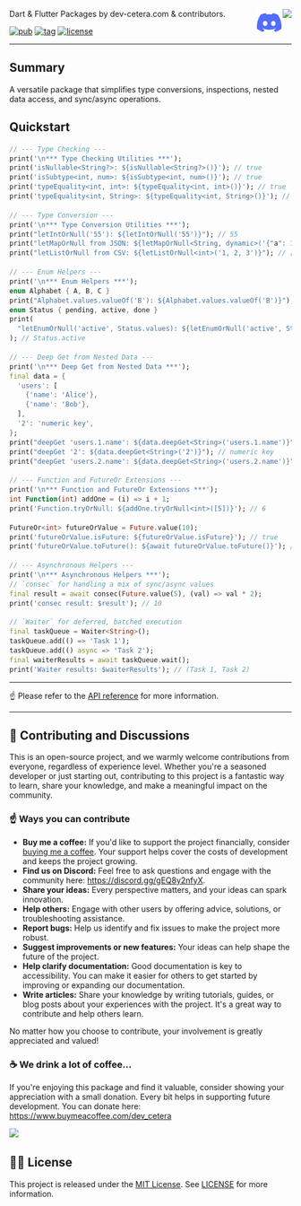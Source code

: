 <a href="https://www.buymeacoffee.com/dev_cetera" target="_blank"><img align="right" src="https://cdn.buymeacoffee.com/buttons/default-orange.png" height="48"></a>
<a href="https://discord.gg/gEQ8y2nfyX" target="_blank"><img align="right" src="https://raw.githubusercontent.com/dev-cetera/resources/refs/heads/main/assets/discord_icon/discord_icon.svg" height="48"></a>

Dart & Flutter Packages by dev-cetera.com & contributors.

[![pub](https://img.shields.io/pub/v/df_type.svg)](https://pub.dev/packages/df_type)
[![tag](https://img.shields.io/badge/tag-v0.12.7-purple)](https://github.com/dev-cetera/df_type/tree/v0.12.7)
[![license](https://img.shields.io/badge/license-MIT-blue.svg)](https://raw.githubusercontent.com/dev-cetera/df_type/main/LICENSE)

---

<!-- BEGIN _README_CONTENT -->
## Summary

A versatile package that simplifies type conversions, inspections, nested data access, and sync/async operations.

## Quickstart

```dart
// --- Type Checking ---
print('\n*** Type Checking Utilities ***');
print('isNullable<String?>: ${isNullable<String?>()}'); // true
print('isSubtype<int, num>: ${isSubtype<int, num>()}'); // true
print('typeEquality<int, int>: ${typeEquality<int, int>()}'); // true
print('typeEquality<int, String>: ${typeEquality<int, String>()}'); // false

// --- Type Conversion ---
print('\n*** Type Conversion Utilities ***');
print("letIntOrNull('55'): ${letIntOrNull('55')}"); // 55
print("letMapOrNull from JSON: ${letMapOrNull<String, dynamic>('{"a": 1}')}"); // {a: 1}
print("letListOrNull from CSV: ${letListOrNull<int>('1, 2, 3')}"); // [1, 2, 3]

// --- Enum Helpers ---
print('\n*** Enum Helpers ***');
enum Alphabet { A, B, C }
print("Alphabet.values.valueOf('B'): ${Alphabet.values.valueOf('B')}"); // Alphabet.B
enum Status { pending, active, done }
print(
  "letEnumOrNull('active', Status.values): ${letEnumOrNull('active', Status.values)}",
); // Status.active

// --- Deep Get from Nested Data ---
print('\n*** Deep Get from Nested Data ***');
final data = {
  'users': [
    {'name': 'Alice'},
    {'name': 'Bob'},
  ],
  '2': 'numeric key',
};
print("deepGet 'users.1.name': ${data.deepGet<String>('users.1.name')}"); // Bob
print("deepGet '2': ${data.deepGet<String>('2')}"); // numeric key
print("deepGet 'users.2.name': ${data.deepGet<String>('users.2.name')}"); // null

// --- Function and FutureOr Extensions ---
print('\n*** Function and FutureOr Extensions ***');
int Function(int) addOne = (i) => i + 1;
print('Function.tryOrNull: ${addOne.tryOrNull<int>([5])}'); // 6

FutureOr<int> futureOrValue = Future.value(10);
print('futureOrValue.isFuture: ${futureOrValue.isFuture}'); // true
print('futureOrValue.toFuture(): ${await futureOrValue.toFuture()}'); // 10

// --- Asynchronous Helpers ---
print('\n*** Asynchronous Helpers ***');
// `consec` for handling a mix of sync/async values
final result = await consec(Future.value(5), (val) => val * 2);
print('consec result: $result'); // 10

// `Waiter` for deferred, batched execution
final taskQueue = Waiter<String>();
taskQueue.add(() => 'Task 1');
taskQueue.add(() async => 'Task 2');
final waiterResults = await taskQueue.wait();
print('Waiter results: $waiterResults'); // (Task 1, Task 2)
```
<!-- END _README_CONTENT -->

---

☝️ Please refer to the [API reference](https://pub.dev/documentation/df_type/) for more information.

---

## 💬 Contributing and Discussions

This is an open-source project, and we warmly welcome contributions from everyone, regardless of experience level. Whether you're a seasoned developer or just starting out, contributing to this project is a fantastic way to learn, share your knowledge, and make a meaningful impact on the community.

### ☝️ Ways you can contribute

- **Buy me a coffee:** If you'd like to support the project financially, consider [buying me a coffee](https://www.buymeacoffee.com/dev_cetera). Your support helps cover the costs of development and keeps the project growing.
- **Find us on Discord:** Feel free to ask questions and engage with the community here: https://discord.gg/gEQ8y2nfyX.
- **Share your ideas:** Every perspective matters, and your ideas can spark innovation.
- **Help others:** Engage with other users by offering advice, solutions, or troubleshooting assistance.
- **Report bugs:** Help us identify and fix issues to make the project more robust.
- **Suggest improvements or new features:** Your ideas can help shape the future of the project.
- **Help clarify documentation:** Good documentation is key to accessibility. You can make it easier for others to get started by improving or expanding our documentation.
- **Write articles:** Share your knowledge by writing tutorials, guides, or blog posts about your experiences with the project. It's a great way to contribute and help others learn.

No matter how you choose to contribute, your involvement is greatly appreciated and valued!

### ☕ We drink a lot of coffee...

If you're enjoying this package and find it valuable, consider showing your appreciation with a small donation. Every bit helps in supporting future development. You can donate here: https://www.buymeacoffee.com/dev_cetera

<a href="https://www.buymeacoffee.com/dev_cetera" target="_blank"><img src="https://cdn.buymeacoffee.com/buttons/default-orange.png" height="40"></a>

## 🧑‍⚖️ License

This project is released under the [MIT License](https://raw.githubusercontent.com/dev-cetera/df_type/main/LICENSE). See [LICENSE](https://raw.githubusercontent.com/dev-cetera/df_type/main/LICENSE) for more information.
